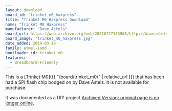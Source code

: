 ```yaml
---
layout: download
board_id: "trinket_m0_haxpress"
title: "Trinket M0 Haxpress Download"
name: "Trinket M0 Haxpress"
manufacturer: "Dave Astels"
board_url: https://web.archive.org/web/20210727135908/http://daveastels.com/trinket-m0-express-hack.html
board_image: "trinket_m0_haxpress.jpg"
date_added: 2019-03-19
family: atmel-samd
bootloader_id: trinket_m0
features:
  - Breadboard-Friendly
---
```


This is a [Trinket M0]({{ "/board/trinket_m0/" | relative_url }}) that has been had a SPI flash
chip bodged on by Dave Astels. It is not available for purchase.

It was documented as a DIY project [Archived Version; original page is no longer online](https://web.archive.org/web/20210727135908/http://daveastels.com/trinket-m0-express-hack.html).
